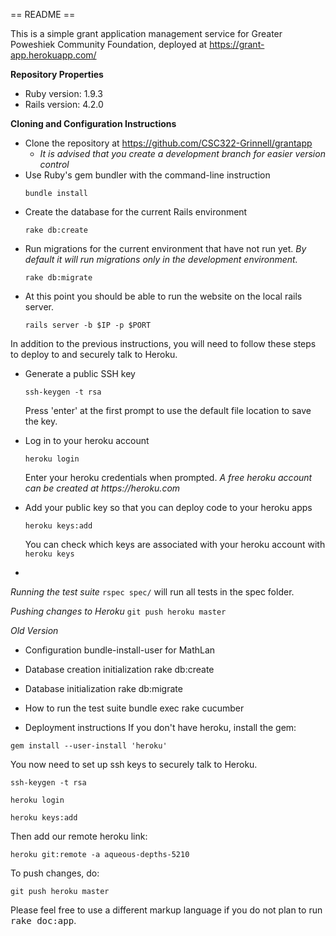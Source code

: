 == README == 

This is a simple grant application management service for Greater Poweshiek Community Foundation, deployed at 
https://grant-app.herokuapp.com/

**Repository Properties**

- Ruby version: 1.9.3
- Rails version: 4.2.0 

**Cloning and Configuration Instructions**
- Clone the repository at https://github.com/CSC322-Grinnell/grantapp
    - _It is advised that you create a development branch for easier version control_
- Use Ruby's gem bundler with the command-line instruction 
    ```
    bundle install
    ```
- Create the database for the current Rails environment 
    ```
    rake db:create
    ```
- Run migrations for the current environment that have not run yet. 
    _By default it will run migrations only in the development environment._
    ```
    rake db:migrate
    ```
- At this point you should be able to run the website on the local rails server. 
    ```
    rails server -b $IP -p $PORT
    ```


In addition to the previous instructions, you will need to follow these steps to deploy to and securely talk to Heroku.
- Generate a public SSH key
    ```
    ssh-keygen -t rsa
    ```
    Press 'enter' at the first prompt to use the default file location to save the key.
- Log in to your heroku account
    ```
    heroku login
    ```
    Enter your heroku credentials when prompted.
    _A free heroku account can be created at https://heroku.com_
- Add your public key so that you can deploy code to your heroku apps
    ```
    heroku keys:add
    ```
    You can check which keys are associated with your heroku account with
        ```
        heroku keys 
        ```

-


*Running the test suite*
    ```
    rspec spec/
    ```
will run all tests in the spec folder. 

*Pushing changes to Heroku*
    ```
    git push heroku master 
    ```








*Old Version*

* Configuration
bundle-install-user for MathLan

* Database creation initialization
rake db:create

* Database initialization
rake db:migrate

* How to run the test suite
bundle exec rake cucumber

* Deployment instructions
If you don't have heroku, install the gem:

<code>gem install --user-install 'heroku'</code>

You now need to set up ssh keys to securely talk to Heroku. 

<code>ssh-keygen -t rsa</code>

<code>heroku login</code>

<code>heroku keys:add</code>

Then add our remote heroku link:

<code>heroku git:remote -a aqueous-depths-5210</code>

To push changes, do:

<code>git push heroku master</code>





Please feel free to use a different markup language if you do not plan to run
<tt>rake doc:app</tt>.

